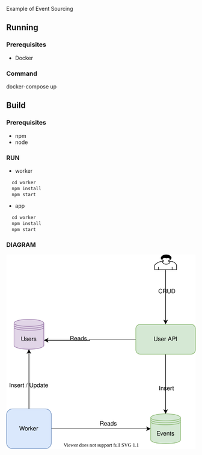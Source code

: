 Example of Event Sourcing

## Running
### Prerequisites
  - Docker

### Command
  docker-compose up


## Build

### Prerequisites
  - npm
  - node

### RUN
  - worker
  ```
    cd worker
    npm install
    npm start
  ```

  - app
  ```
    cd worker
    npm install
    npm start
  ```

### DIAGRAM

![High Level](DOCS/Diagram.svg)
